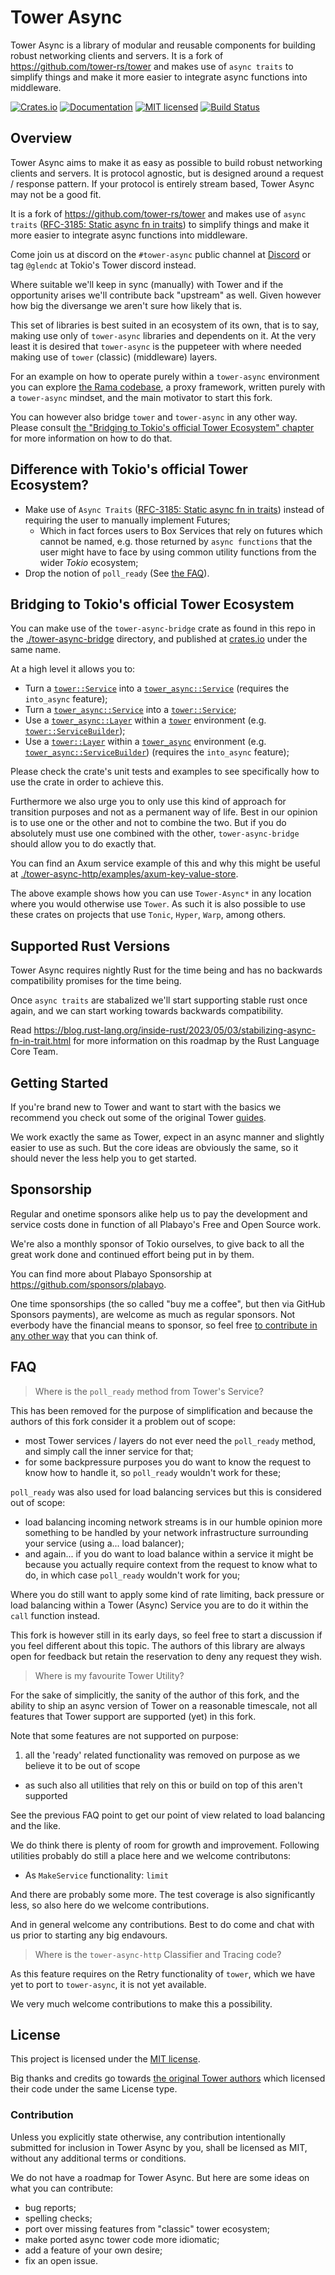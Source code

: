 # Tower Async

Tower Async is a library of modular and reusable components for building robust
networking clients and servers. It is a fork of <https://github.com/tower-rs/tower>
and makes use of `async traits` to simplify things and make it more easier
to integrate async functions into middleware.

[![Crates.io][crates-badge]][crates-url]
[![Documentation][docs-badge]][docs-url]
[![MIT licensed][mit-badge]][mit-url]
[![Build Status][actions-badge]][actions-url]

[crates-badge]: https://img.shields.io/crates/v/tower-async.svg
[crates-url]: https://crates.io/crates/tower-async
[docs-badge]: https://docs.rs/tower-async/badge.svg
[docs-url]: https://docs.rs/tower-async
[mit-badge]: https://img.shields.io/badge/license-MIT-blue.svg
[mit-url]: LICENSE
[actions-badge]: https://github.com/plabayo/tower-async/workflows/CI/badge.svg
[actions-url]:https://github.com/plabayo/tower-async/actions?query=workflow%3ACI

## Overview

Tower Async aims to make it as easy as possible to build robust networking clients and
servers. It is protocol agnostic, but is designed around a request / response
pattern. If your protocol is entirely stream based, Tower Async may not be a good fit.

It is a fork of <https://github.com/tower-rs/tower>
and makes use of `async traits` ([RFC-3185: Static async fn in traits](https://rust-lang.github.io/rfcs/3185-static-async-fn-in-trait.html)) to simplify things and make it more easier to integrate async functions into middleware.

Come join us at discord on the `#tower-async` public channel at [Discord](https://discord.gg/29EetaSYCD)
or tag `@glendc` at Tokio's Tower discord instead.

Where suitable we'll keep in sync (manually) with Tower and if the
opportunity arises we'll contribute back "upstream" as well.
Given however how big the diversange we aren't sure how likely that is.

This set of libraries is best suited in an ecosystem of its own,
that is to say, making use only of `tower-async` libraries and dependents on it.
At the very least it is desired that `tower-async` is the puppeteer with where needed
making use of `tower` (classic) (middleware) layers.

For an example on how to operate purely within a `tower-async` environment you can
explore [the Rama codebase](https://www.github.com/plabayo/rama), a proxy framework,
written purely with a `tower-async` mindset, and the main motivator to start this fork.

You can however also bridge `tower` and `tower-async` in any other way. Please consult
[the "Bridging to Tokio's official Tower Ecosystem" chapter](#Bridging-to-Tokios-official-Tower-Ecosystem)
for more information on how to do that.

## Difference with Tokio's official Tower Ecosystem?

- Make use of `Async Traits`
  ([RFC-3185: Static async fn in traits](https://rust-lang.github.io/rfcs/3185-static-async-fn-in-trait.html))
  instead of requiring the user to manually implement Futures;
  - Which in fact forces users to Box Services that rely on futures which cannot be named,
    e.g. those returned by `async functions` that the user might have to face by using
    common utility functions from the wider _Tokio_ ecosystem;
- Drop the notion of `poll_ready` (See [the FAQ](#faq)).

## Bridging to Tokio's official Tower Ecosystem

You can make use of the `tower-async-bridge` crate as found in this repo in the [./tower-async-bridge](./tower-async-bridge/) directory,
and published at [crates.io](https://crates.io/) under the same name.

At a high level it allows you to:

- Turn a [`tower::Service`] into a [`tower_async::Service`] (requires the `into_async` feature);
- Turn a [`tower_async::Service`] into a [`tower::Service`];
- Use a [`tower_async::Layer`] within a [`tower`] environment (e.g. [`tower::ServiceBuilder`]);
- Use a [`tower::Layer`] within a [`tower_async`] environment (e.g. [`tower_async::ServiceBuilder`]) (requires the `into_async` feature);

Please check the crate's unit tests and examples to see specifically how to use the crate in order to achieve this.

Furthermore we also urge you to only use this kind of approach for transition purposes and not as a permanent way of life.
Best in our opinion is to use one or the other and not to combine the two. But if you do absolutely must
use one combined with the other, `tower-async-bridge` should allow you to do exactly that.

You can find an Axum service example of this and why this might be useful at
[./tower-async-http/examples/axum-key-value-store](./tower-async-http/examples/README.md).

The above example shows how you can use `Tower-Async*` in any location where you would otherwise use `Tower`.
As such it is also possible to use these crates on projects that use `Tonic`, `Hyper`, `Warp`, among others.

## Supported Rust Versions

Tower Async requires nightly Rust for the time being and has no backwards compatibility
promises for the time being.

Once `async traits` are stabalized we'll start supporting stable rust once again,
and we can start working towards backwards compatibility.

Read <https://blog.rust-lang.org/inside-rust/2023/05/03/stabilizing-async-fn-in-trait.html> for more information
on this roadmap by the Rust Language Core Team.

## Getting Started

If you're brand new to Tower and want to start with the basics we recommend you
check out some of the original Tower [guides].

We work exactly the same as Tower, expect in an async manner and slightly easier to use as such.
But the core ideas are obviously the same, so it should never the less help you to get started.

## Sponsorship

Regular and onetime sponsors alike help us to pay the development and service costs
done in function of all Plabayo's Free and Open Source work.

We're also a monthly sponsor of Tokio ourselves, to give back to all
the great work done and continued effort being put in by them.

You can find more about Plabayo Sponsorship at <https://github.com/sponsors/plabayo>.

One time sponsorships (the so called "buy me a coffee", but then via GitHub Sponsors payments),
are welcome as much as regular sponsors. Not everbody have the financial means to sponsor,
so feel free [to contribute in any other way](#contribution) that you can think of.

## FAQ

> Where is the `poll_ready` method from Tower's Service?

This has been removed for the purpose of simplification and because the authors of this
fork consider it a problem out of scope:

- most Tower services / layers do not ever need the `poll_ready` method, and simply call the inner service for that;
- for some backpressure purposes you do want to know the request to know how to handle it, so `poll_ready` wouldn't work for these;

`poll_ready` was also used for load balancing services but this is considered out of scope:

- load balancing incoming network streams is in our humble opinion more something
  to be handled by your network infrastructure surrounding your service (using a... load balancer);
- and again... if you do want to load balance within a service it might be because you
  actually require context from the request to know what to do, in which case `poll_ready` wouldn't work for you;

Where you do still want to apply some kind of rate limiting, back pressure or load balancing
within a Tower (Async) Service you are to do it within the `call` function instead.

This fork is however still in its early days, so feel free to start a discussion if you feel different about this topic.
The authors of this library are always open for feedback but retain the reservation to deny any request they wish.

> Where is my favourite Tower Utility?

For the sake of simplicitly, the sanity of the author of this fork,
and the ability to ship an async version of Tower on a reasonable timescale,
not all features that Tower support are supported (yet) in this fork.

Note that some features are not supported on purpose:

1. all the 'ready' related functionality was removed on purpose as we believe it to be out of scope
  - as such also all utilities that rely on this or build on top of this aren't supported

See the previous FAQ point to get our point of view related to load balancing and the like.

We do think there is plenty of room for growth and improvement.
Following utilities probably do still a place here and we welcome contributons:

- As `MakeService` functionality: `limit`

And there are probably some more. The test coverage is also significantly less, so also
here do we welcome contributions.

And in general welcome any contributions.
Best to do come and chat with us prior to starting any big endavours.

> Where is the `tower-async-http` Classifier and Tracing code?

As this feature requires on the Retry functionality of `tower`,
which we have yet to port to `tower-async`, it is not yet available.

We very much welcome contributions to make this a possibility.

## License

This project is licensed under the [MIT license](LICENSE).

Big thanks and credits go towards
[the original Tower authors](https://github.com/tower-rs/tower/graphs/contributors?from=2016-08-21&to=2023-06-04&type=c)
which licensed their code under the same License type.

### Contribution

Unless you explicitly state otherwise, any contribution intentionally submitted
for inclusion in Tower Async by you, shall be licensed as MIT, without any additional
terms or conditions.

We do not have a roadmap for Tower Async. But here are some ideas on what you can contribute:

- bug reports;
- spelling checks;
- port over missing features from "classic" tower ecosystem;
- make ported async tower code more idiomatic;
- add a feature of your own desire;
- fix an open issue.


[`tower`]: https://docs.rs/tower/*/t
[`tower::Service`]: https://docs.rs/tower/*/tower/trait.Service.html
[`tower::ServiceBuilder`]: https://docs.rs/tower/*/tower/builder/struct.ServiceBuilder.html
[`tower::Layer`]: https://docs.rs/tower/*/tower/trait.Layer.html
[`tower_async`]: https://docs.rs/tower-async/*/tower_async
[`tower_async::Service`]: https://docs.rs/tower-async/*/tower_async/trait.Service.html
[`tower_async::ServiceBuilder`]: https://docs.rs/tower-async/*/tower_async/builder/struct.ServiceBuilder.html
[`tower_async::Layer`]: https://docs.rs/tower-async/*/tower_async/trait.Layer.html

[guides]: https://github.com/tower-rs/tower/tree/master/guides
